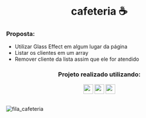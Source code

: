 <h1 align="center">cafeteria ☕</h1>

### Proposta:
- Utilizar Glass Effect em algum lugar da página
- Listar os clientes em um array
- Remover cliente da lista assim que ele for atendido

<h3 align="center">Projeto realizado utilizando: </h3>

<div align="center">
  <img height="26em" src="https://img.shields.io/badge/JavaScript-F7DF1E?style=for-the-badge&logo=javascript&logoColor=black" >
  <img height="26em" src="https://img.shields.io/badge/HTML5-E34F26?style=for-the-badge&logo=html5&logoColor=white" >
  <img height="26em" src="https://img.shields.io/badge/CSS3-1572B6?style=for-the-badge&logo=css3&logoColor=white" >
</div>

##

![fila_cafeteria](https://user-images.githubusercontent.com/72527935/139356155-e4089c96-eb2d-47e7-9477-59f1aba53f47.PNG)
